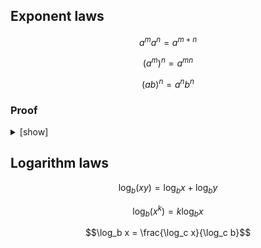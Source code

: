 ## Exponent laws

$$a^m a^n = a^{m + n}$$

$$(a^m)^n = a^{mn}$$

$$(ab)^n = a^n b^n$$

### Proof

<details>
<summary>[show]</summary>

Let $a$ be a real number, and $m$ and $n$ be positive integers. By induction on $n$:

Base case ($n = 1$):
<br>
$a^m a^1 = a^m a = a^{m + 1}$.

Inductive step:
<br>
Assume $a^m a^n = a^{m + n}$. Then:

$`
\begin{align}
a^m a^{n + 1}
&= a^m (a^n a) \\
&= (a^m a^n) a \\
&= a^{m + n} a \\
&= a^{(m + n) + 1} \\
&= a^{m + (n + 1)}.
\end{align}
`$

</details>

## Logarithm laws

$$\log_b (xy) = \log_b x + \log_b y$$

$$\log_b (x^k) = k \log_b x$$

$$\log_b x = \frac{\log_c x}{\log_c b}$$
